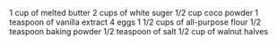 1 cup of melted butter
2 cups of white suger
1/2 cup coco powder
1 teaspoon of vanilla extract
4 eggs
1 1/2 cups of all-purpose flour
1/2 teaspoon baking powder
1/2 teaspoon of salt
1/2 cup of walnut halves